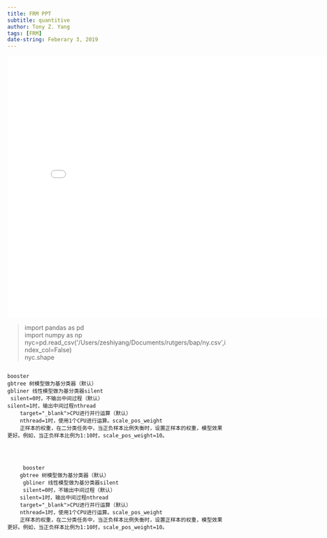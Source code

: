 ```yaml
---
title: FRM PPT
subtitle: quantitive
author: Tony Z. Yang
tags: [FRM]
date-string: Feberary 3, 2019
---
```



<embed src="/images/frmL1-quantitive.pdf" width="800" height="600">

<blockquote>
  <p>
import pandas as pd <br/>
import numpy as np <br/>
nyc=pd.read_csv('/Users/zeshiyang/Documents/rutgers/bap/ny.csv',index_col=False)<br/>
nyc.shape</p>
</blockquote>

<pre class="prettyprint"><code>
booster
gbtree 树模型做为基分类器（默认）
gbliner 线性模型做为基分类器silent
 silent=0时，不输出中间过程（默认）
silent=1时，输出中间过程nthread
    target="_blank">CPU</a>进行并行运算（默认）
    nthread=1时，使用1个CPU进行运算。scale_pos_weight
    正样本的权重，在二分类任务中，当正负样本比例失衡时，设置正样本的权重，模型效果更好。例如，当正负样本比例为1:10时，scale_pos_weight=10。
</code>

<pre class="prettyprint"><code>
     booster
    gbtree 树模型做为基分类器（默认）
     gbliner 线性模型做为基分类器silent
     silent=0时，不输出中间过程（默认）
    silent=1时，输出中间过程nthread
    target="_blank">CPU</a>进行并行运算（默认）
    nthread=1时，使用1个CPU进行运算。scale_pos_weight
    正样本的权重，在二分类任务中，当正负样本比例失衡时，设置正样本的权重，模型效果更好。例如，当正负样本比例为1:10时，scale_pos_weight=10。
</code>

